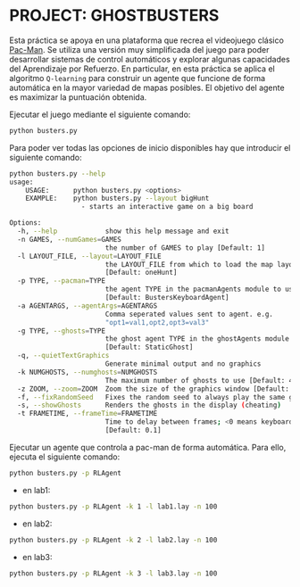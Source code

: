 # PROJECT: GHOSTBUSTERS

Esta práctica se apoya en una plataforma que recrea el videojuego clásico [Pac-Man](http://ai.berkeley.edu/tracking.html).
Se utiliza una versión muy simplificada del juego para poder desarrollar sistemas de control automáticos y explorar 
algunas capacidades del Aprendizaje por Refuerzo. En particular, en esta práctica se aplica el algoritmo `Q-learning` 
para construir un agente que funcione de forma automática en la mayor variedad de mapas posibles. El objetivo 
del agente es maximizar la puntuación obtenida.

Ejecutar el juego mediante el siguiente comando:

```bash
python busters.py
```

Para poder ver todas las opciones de inicio disponibles hay que introducir el siguiente comando:

```bash
python busters.py --help
usage:
    USAGE:      python busters.py <options>
    EXAMPLE:    python busters.py --layout bigHunt
                  - starts an interactive game on a big board

Options:
  -h, --help            show this help message and exit
  -n GAMES, --numGames=GAMES
                        the number of GAMES to play [Default: 1]
  -l LAYOUT_FILE, --layout=LAYOUT_FILE
                        the LAYOUT_FILE from which to load the map layout
                        [Default: oneHunt]
  -p TYPE, --pacman=TYPE
                        the agent TYPE in the pacmanAgents module to use
                        [Default: BustersKeyboardAgent]
  -a AGENTARGS, --agentArgs=AGENTARGS
                        Comma seperated values sent to agent. e.g.
                        "opt1=val1,opt2,opt3=val3"
  -g TYPE, --ghosts=TYPE
                        the ghost agent TYPE in the ghostAgents module to use
                        [Default: StaticGhost]
  -q, --quietTextGraphics
                        Generate minimal output and no graphics
  -k NUMGHOSTS, --numghosts=NUMGHOSTS
                        The maximum number of ghosts to use [Default: 4]
  -z ZOOM, --zoom=ZOOM  Zoom the size of the graphics window [Default: 1.0]
  -f, --fixRandomSeed   Fixes the random seed to always play the same game
  -s, --showGhosts      Renders the ghosts in the display (cheating)
  -t FRAMETIME, --frameTime=FRAMETIME
                        Time to delay between frames; <0 means keyboard
                        [Default: 0.1]
```

Ejecutar un agente que controla a pac-man de forma automática. Para ello, ejecuta el siguiente comando:

```bash
python busters.py -p RLAgent
```

- en lab1:
```bash
python busters.py -p RLAgent -k 1 -l lab1.lay -n 100
```

- en lab2:
```bash
python busters.py -p RLAgent -k 2 -l lab2.lay -n 100
```
  
- en lab3:
```bash
python busters.py -p RLAgent -k 3 -l lab3.lay -n 100
```